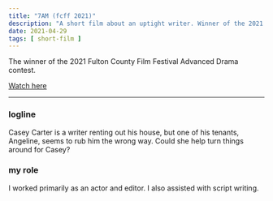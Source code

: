 ```yaml
---
title: "7AM (fcff 2021)"
description: "A short film about an uptight writer. Winner of the 2021 FCFF Advanced Drama contest."
date: 2021-04-29
tags: [ short-film ]
---
```

The winner of the 2021 Fulton County Film Festival Advanced Drama contest.

[Watch here](https://youtu.be/BJC0GNtXLpo)

<hr>

### logline

Casey Carter is a writer renting out his house, but one of his tenants, Angeline, seems to rub him the wrong way. Could she help turn things around for Casey?

### my role

I worked primarily as an actor and editor. I also assisted with script writing.
